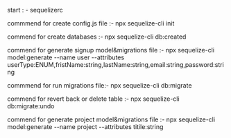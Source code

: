 start : - sequelizerc

commmend for create config.js file :-    npx sequelize-cli init

commend for create databases :-   npx sequelize-cli db:created

commend for generate signup model&migrations file :-  npx sequelize-cli model:generate --name user --attributes userType:ENUM,fristName:string,lastName:string,email:string,password:string

commmend for run migrations file:- npx sequelize-cli db:migrate

commend for revert back or delete table :- npx sequelize-cli db:migrate:undo

commend for generate project model&migrations file :-  npx sequelize-cli model:generate --name project --attributes titile:string